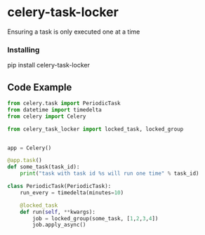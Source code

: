 # celery-task-locker
Ensuring a task is only executed one at a time

### Installing
pip install celery-task-locker

## Code Example

```python
from celery.task import PeriodicTask
from datetime import timedelta
from celery import Celery

from celery_task_locker import locked_task, locked_group


app = Celery()

@app.task()
def some_task(task_id):
    print("task with task id %s will run one time" % task_id)

class PeriodicTask(PeriodicTask):
    run_every = timedelta(minutes=10)

    @locked_task
    def run(self, **kwargs):
        job = locked_group(some_task, [1,2,3,4])
        job.apply_async()
```